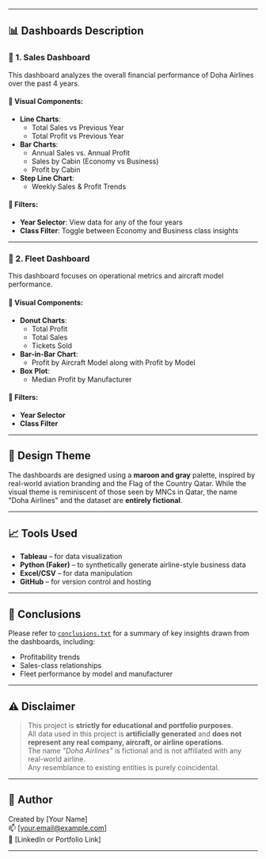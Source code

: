 
---

## 📊 Dashboards Description

### 🔷 1. Sales Dashboard

This dashboard analyzes the overall financial performance of Doha Airlines over the past 4 years.

#### 🧩 Visual Components:
- **Line Charts**:
  - Total Sales vs Previous Year
  - Total Profit vs Previous Year
- **Bar Charts**:
  - Annual Sales vs. Annual Profit
  - Sales by Cabin (Economy vs Business)
  - Profit by Cabin 
- **Step Line Chart**:
  - Weekly Sales & Profit Trends

#### 🧪 Filters:
- **Year Selector**: View data for any of the four years
- **Class Filter**: Toggle between Economy and Business class insights

---

### 🔷 2. Fleet Dashboard

This dashboard focuses on operational metrics and aircraft model performance.

#### 🧩 Visual Components:
- **Donut Charts**:
  - Total Profit
  - Total Sales
  - Tickets Sold
- **Bar-in-Bar Chart**:
  - Profit by Aircraft Model along with Profit by Model
- **Box Plot**:
  - Median Profit by Manufacturer

#### 🧪 Filters:
- **Year Selector**
- **Class Filter**

---

## 🎨 Design Theme

The dashboards are designed using a **maroon and gray** palette, inspired by real-world aviation branding and the Flag of the Country Qatar. While the visual theme is reminiscent of those seen by MNCs in Qatar, the name "Doha Airlines" and the dataset are **entirely fictional**.

---

## 📈 Tools Used

- **Tableau** – for data visualization
- **Python (Faker)** – to synthetically generate airline-style business data
- **Excel/CSV** – for data manipulation
- **GitHub** – for version control and hosting

---

## 📄 Conclusions

Please refer to [`conclusions.txt`](conclusions.txt) for a summary of key insights drawn from the dashboards, including:
- Profitability trends
- Sales-class relationships
- Fleet performance by model and manufacturer

---

## ⚠️ Disclaimer

> This project is **strictly for educational and portfolio purposes**.  
> All data used in this project is **artificially generated** and **does not represent any real company, aircraft, or airline operations**.  
> The name *"Doha Airlines"* is fictional and is not affiliated with any real-world airline.  
> Any resemblance to existing entities is purely coincidental.

---

## 🧠 Author

Created by [Your Name]  
📫 [your.email@example.com]  
🔗 [LinkedIn or Portfolio Link]

---

